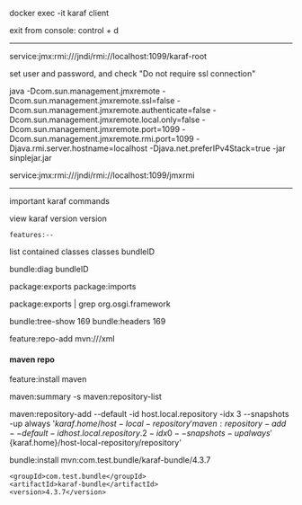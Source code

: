 
docker exec -it karaf client

exit from console: control + d



---

service:jmx:rmi:///jndi/rmi://localhost:1099/karaf-root

set user and password, and check "Do not require ssl connection"


java -Dcom.sun.management.jmxremote -Dcom.sun.management.jmxremote.ssl=false -Dcom.sun.management.jmxremote.authenticate=false -Dcom.sun.management.jmxremote.local.only=false -Dcom.sun.management.jmxremote.port=1099 -Dcom.sun.management.jmxremote.rmi.port=1099 -Djava.rmi.server.hostname=localhost -Djava.net.preferIPv4Stack=true -jar sinplejar.jar


service:jmx:rmi:///jndi/rmi://localhost:1099/jmxrmi


---


important karaf commands


view karaf version
    version


    features:--


list contained classes
    classes bundleID


 bundle:diag bundleID


package:exports
package:imports

package:exports | grep org.osgi.framework


bundle:tree-show 169
bundle:headers 169



feature:repo-add mvn:<groupId>/<artifactId>/<version>/xml




#### maven repo

feature:install maven

maven:summary -s
maven:repository-list


maven:repository-add --default -id host.local.repository -idx 3 --snapshots -up always '${karaf.home}/host-local-repository'
maven:repository-add --default -id host.local.repository.2 -idx 0 --snapshots -up always '${karaf.home}/host-local-repository/repository'


bundle:install mvn:com.test.bundle/karaf-bundle/4.3.7

    <groupId>com.test.bundle</groupId>
    <artifactId>karaf-bundle</artifactId>
    <version>4.3.7</version>
